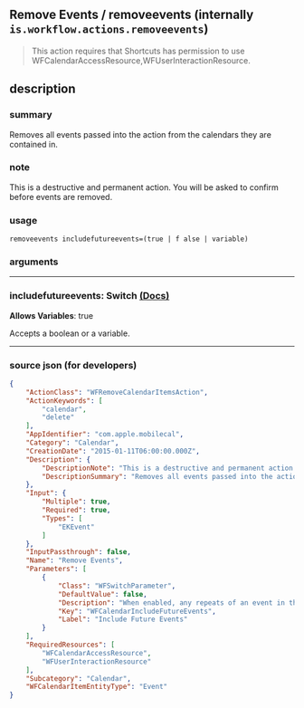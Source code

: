 
## Remove Events / removeevents (internally `is.workflow.actions.removeevents`)

> This action requires that Shortcuts has permission to use WFCalendarAccessResource,WFUserInteractionResource.


## description

### summary

Removes all events passed into the action from the calendars they are contained in.


### note

This is a destructive and permanent action. You will be asked to confirm before events are removed.


### usage
```
removeevents includefutureevents=(true | f alse | variable)
```

### arguments

---

### includefutureevents: Switch [(Docs)](https://pfgithub.github.io/shortcutslang/gettingstarted#switch-or-expanding-or-boolean-fields)
**Allows Variables**: true



Accepts a boolean
or a variable.

---

### source json (for developers)

```json
{
	"ActionClass": "WFRemoveCalendarItemsAction",
	"ActionKeywords": [
		"calendar",
		"delete"
	],
	"AppIdentifier": "com.apple.mobilecal",
	"Category": "Calendar",
	"CreationDate": "2015-01-11T06:00:00.000Z",
	"Description": {
		"DescriptionNote": "This is a destructive and permanent action. You will be asked to confirm before events are removed.",
		"DescriptionSummary": "Removes all events passed into the action from the calendars they are contained in."
	},
	"Input": {
		"Multiple": true,
		"Required": true,
		"Types": [
			"EKEvent"
		]
	},
	"InputPassthrough": false,
	"Name": "Remove Events",
	"Parameters": [
		{
			"Class": "WFSwitchParameter",
			"DefaultValue": false,
			"Description": "When enabled, any repeats of an event in the future are also removed.",
			"Key": "WFCalendarIncludeFutureEvents",
			"Label": "Include Future Events"
		}
	],
	"RequiredResources": [
		"WFCalendarAccessResource",
		"WFUserInteractionResource"
	],
	"Subcategory": "Calendar",
	"WFCalendarItemEntityType": "Event"
}
```
